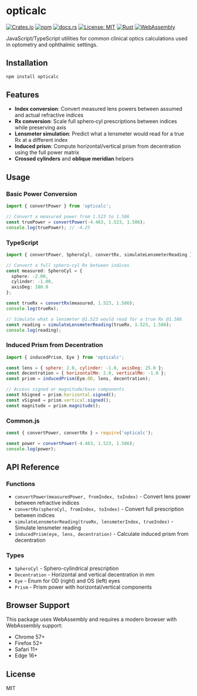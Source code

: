 # opticalc

[![Crates.io](https://img.shields.io/crates/v/opticalc.svg)](https://crates.io/crates/opticalc)
[![npm](https://img.shields.io/npm/v/opticalc.svg)](https://www.npmjs.com/package/opticalc)
[![docs.rs](https://docs.rs/opticalc/badge.svg)](https://docs.rs/opticalc)
[![License: MIT](https://img.shields.io/badge/License-MIT-yellow.svg)](https://opensource.org/licenses/MIT)
[![Rust](https://img.shields.io/badge/rust-1.70%2B-orange.svg)](https://www.rust-lang.org)
[![WebAssembly](https://img.shields.io/badge/WebAssembly-enabled-purple.svg)](https://webassembly.org)

JavaScript/TypeScript utilities for common clinical optics calculations used in optometry and ophthalmic settings.

## Installation

```bash
npm install opticalc
```

## Features

- **Index conversion**: Convert measured lens powers between assumed and actual refractive indices
- **Rx conversion**: Scale full sphero‑cyl prescriptions between indices while preserving axis
- **Lensmeter simulation**: Predict what a lensmeter would read for a true Rx at a different index
- **Induced prism**: Compute horizontal/vertical prism from decentration using the full power matrix
- **Crossed cylinders** and **oblique meridian** helpers

## Usage

### Basic Power Conversion

```javascript
import { convertPower } from 'opticalc';

// Convert a measured power from 1.523 to 1.586
const truePower = convertPower(-4.463, 1.523, 1.586);
console.log(truePower); // -4.25
```

### TypeScript

```typescript
import { convertPower, SpheroCyl, convertRx, simulateLensmeterReading } from 'opticalc';

// Convert a full sphero‑cyl Rx between indices
const measured: SpheroCyl = { 
  sphere: -2.00, 
  cylinder: -1.00, 
  axisDeg: 180.0 
};

const trueRx = convertRx(measured, 1.523, 1.586);
console.log(trueRx);

// Simulate what a lensmeter @1.523 would read for a true Rx @1.586
const reading = simulateLensmeterReading(trueRx, 1.523, 1.586);
console.log(reading);
```

### Induced Prism from Decentration

```javascript
import { inducedPrism, Eye } from 'opticalc';

const lens = { sphere: 2.0, cylinder: -1.0, axisDeg: 25.0 };
const decentration = { horizontalMm: 2.0, verticalMm: -1.0 };
const prism = inducedPrism(Eye.OD, lens, decentration);

// Access signed or magnitude/base components
const hSigned = prism.horizontal.signed();
const vSigned = prism.vertical.signed();
const magnitude = prism.magnitude();
```

### Common.js

```javascript
const { convertPower, convertRx } = require('opticalc');

const power = convertPower(-4.463, 1.523, 1.586);
console.log(power);
```

## API Reference

### Functions

- `convertPower(measuredPower, fromIndex, toIndex)` - Convert lens power between refractive indices
- `convertRx(spheroCyl, fromIndex, toIndex)` - Convert full prescription between indices
- `simulateLensmeterReading(trueRx, lensmeterIndex, trueIndex)` - Simulate lensmeter reading
- `inducedPrism(eye, lens, decentration)` - Calculate induced prism from decentration

### Types

- `SpheroCyl` - Sphero-cylindrical prescription
- `Decentration` - Horizontal and vertical decentration in mm
- `Eye` - Enum for OD (right) and OS (left) eyes
- `Prism` - Prism power with horizontal/vertical components

## Browser Support

This package uses WebAssembly and requires a modern browser with WebAssembly support:
- Chrome 57+
- Firefox 52+
- Safari 11+
- Edge 16+

## License

MIT
